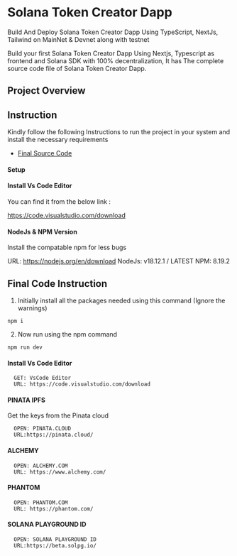# Solana Token Creator Dapp

Build And Deploy Solana Token Creator Dapp Using TypeScript, NextJs, Tailwind on MainNet & Devnet along with testnet

Build your first Solana Token Creator Dapp Using Nextjs, Typescript as frontend and Solana SDK with 100% decentralization,
It has The complete source code file of Solana Token Creator Dapp.

## Project Overview

## Instruction

Kindly follow the following Instructions to run the project in your system and install the necessary requirements

- [Final Source Code]()

#### Setup

#### Install Vs Code Editor
  You can find it from the below link :
  
  https://code.visualstudio.com/download



#### NodeJs & NPM Version

  Install the compatable npm for less bugs 
  
  URL: https://nodejs.org/en/download
  NodeJs: v18.12.1 / LATEST
  NPM: 8.19.2


## Final Code Instruction

1. Initially install all the packages needed using this command (Ignore the warnings)

```
npm i
```

2. Now run using the npm command

```
npm run dev
```

#### Install Vs Code Editor

```
  GET: VsCode Editor
  URL: https://code.visualstudio.com/download
```

#### PINATA IPFS

Get the keys from the Pinata cloud

```
  OPEN: PINATA.CLOUD
  URL:https://pinata.cloud/
```

#### ALCHEMY

```
  OPEN: ALCHEMY.COM
  URL: https://www.alchemy.com/
```

#### PHANTOM

```
  OPEN: PHANTOM.COM
  URL: https://phantom.com/
```

#### SOLANA PLAYGROUND ID

```
  OPEN: SOLANA PLAYGROUND ID
  URL:https://beta.solpg.io/
```
